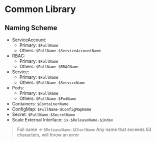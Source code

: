 # Common Library

## Naming Scheme

- ServiceAccount:
  - Primary: `$FullName`
  - Others: `$FullName-$ServiceAccountName`
- RBAC:
  - Primary: `$FullName`
  - Others: `$FullName-$RBACName`
- Service:
  - Primary: `$FullName`
  - Others: `$FullName-$ServiceName`
- Pods:
  - Primary: `$FullName`
  - Others: `$FullName-$PodName`
- Containers: `$ContainerName`
- ConfigMap: `$FullName-$ConfigMapName`
- Secret: `$FullName-$SecretName`
- Scale External Interface: `ix-$ReleaseName-$index`

> Full name -> `$ReleaseName-$ChartName`
> Any name that exceeds 63 characters, will throw an error
